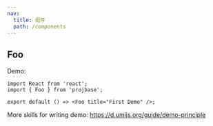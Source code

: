 ```yaml
---
nav:
  title: 组件
  path: /components
---
```


## Foo

Demo:

```tsx
import React from 'react';
import { Foo } from 'projbase';

export default () => <Foo title="First Demo" />;
```

More skills for writing demo: https://d.umijs.org/guide/demo-principle
